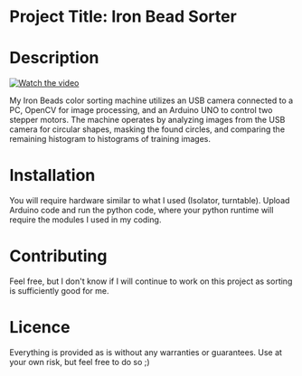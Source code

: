 # Project Title: Iron Bead Sorter

# Description
[![Watch the video](https://i.stack.imgur.com/Vp2cE.png)](https://youtu.be/-1g7FlirL24)

My Iron Beads color sorting machine utilizes an USB camera connected to a PC, OpenCV for image processing, and an Arduino UNO to control two stepper motors. The machine operates by analyzing images from the USB camera for circular shapes, masking the found circles, and comparing the remaining histogram to histograms of training images. 

# Installation
You will require hardware similar to what I used (Isolator, turntable). Upload Arduino code and run the python code, where your python runtime will require the modules I used in my coding. 

# Contributing
Feel free, but I don't know if I will continue to work on this project as sorting is sufficiently good for me. 

# Licence
Everything is provided as is without any warranties or guarantees. Use at your own risk, but feel free to do so ;)
